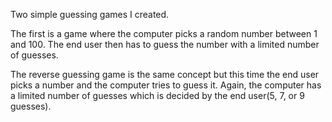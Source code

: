 Two simple guessing games I created.

The first is a game where the computer picks a random number between 1 and 100.
The end user then has to guess the number with a limited number of guesses.

The reverse guessing game is the same concept but this time the end user picks a number and the computer tries to guess it.
Again, the computer has a limited number of guesses which is decided by the end user(5, 7, or 9 guesses).
